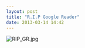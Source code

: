 ```yaml
---
layout: post
title: "R.I.P Google Reader"
date: 2013-03-14 14:42
---
```


![RIP_GR.jpg](https://i.loli.net/2019/11/11/YyemdMZHhGnUqrt.jpg)

